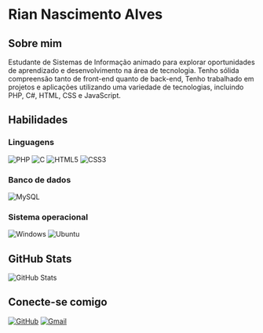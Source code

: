# Rian Nascimento Alves

## Sobre mim

Estudante de Sistemas de Informação animado para explorar oportunidades de aprendizado e desenvolvimento na área de tecnologia. Tenho sólida compreensão tanto de front-end quanto de back-end, Tenho trabalhado em projetos e aplicações utilizando uma variedade de tecnologias, incluindo   PHP, C#, HTML, CSS e JavaScript.

## Habilidades

### Linguagens
![PHP](https://img.shields.io/badge/php-3670A0?style=for-the-badge&logo=python&logoColor=ffdd54)
![C](https://img.shields.io/badge/C-00599C?style=for-the-badge&logo=c&logoColor=white)
![HTML5](https://img.shields.io/badge/HTML5-E34F26?style=for-the-badge&logo=html5&logoColor=white)
![CSS3](https://img.shields.io/badge/CSS3-1572B6?style=for-the-badge&logo=css3&logoColor=white)



### Banco de dados

![MySQL](https://img.shields.io/badge/MySQL-00000F?style=for-the-badge&logo=mysql&logoColor=white)


### Sistema operacional


![Windows](https://img.shields.io/badge/Windows-000?style=for-the-badge&logo=windows&logoColor=2CA5E0)
![Ubuntu](https://img.shields.io/badge/Ubuntu-35495E?style=for-the-badge&logo=ubuntu&logoColor=2CA5E0)


## GitHub Stats

![GitHub Stats](https://github-readme-stats.vercel.app/api?username=Rianzzz&theme=transparent&bg_color=000&border_color=30A3DC&show_icons=true&icon_color=30A3DC&title_color=E94D5F&text_color=FFF)



## Conecte-se comigo

[![GitHub](https://img.shields.io/badge/GitHub-100000?style=for-the-badge&logo=github&logoColor=white)](https://github.com/Rianzzz)
[![Gmail](https://img.shields.io/badge/Gmail-333333?style=for-the-badge&logo=gmail&logoColor=red)](mailto:riannasc1337@gmail.com)

